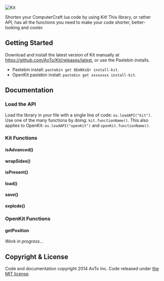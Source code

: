 ![Kit](http://assets.gingergaming.com/img/kit/logo.png)

Shorten your ComputerCraft lua code by using Kit! This library, or rather API, has all the functions you need to make your code shorter, better-looking and cooler.

## Getting Started ##
Download and install the latest version of Kit manually at https://github.com/AxTo/Kit/releases/latest, or use the Pastebin installs.
- Pastebin install: `pastebin get 8EmNXzQr install-kit`.
- OpenKit pastebin install: `pastebin get xxxxxxxx install-kit`.

## Documentation ##

### Load the API
Load the library in your file with a single line of code: `os.loadAPI("kit")`. Use one of the many functions by doing: `kit.functionName()`. This also applies to OpenKit: `os.loadAPI("openKit")` and `openKit.functionName()`.

### Kit Functions

#### isAdvanced()

#### wrapSides()

#### isPresent()

#### load()

#### save()

#### explode()


### OpenKit Functions

#### getPosition

*Work in progress...*

## Copyright & License ##
Code and documentation copyright 2014 AxTo Inc. Code released under [the MIT license](https://github.com/AxTo/Kit/blob/master/LICENSE "The MIT License.").
